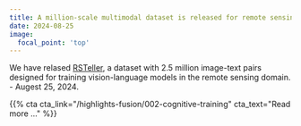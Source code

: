 ```yaml
---
title: A million-scale multimodal dataset is released for remote sensing
date: 2024-08-25
image:
  focal_point: 'top'
---
```


We have relased [RSTeller](https://github.com/SlytherinGe/RSTeller), a dataset with 2.5 million image-text pairs designed for training vision-language models in the remote sensing domain.  - Augest 25, 2024. 

<!--more-->

{{% cta cta_link="/highlights-fusion/002-cognitive-training" cta_text="Read more ..." %}}